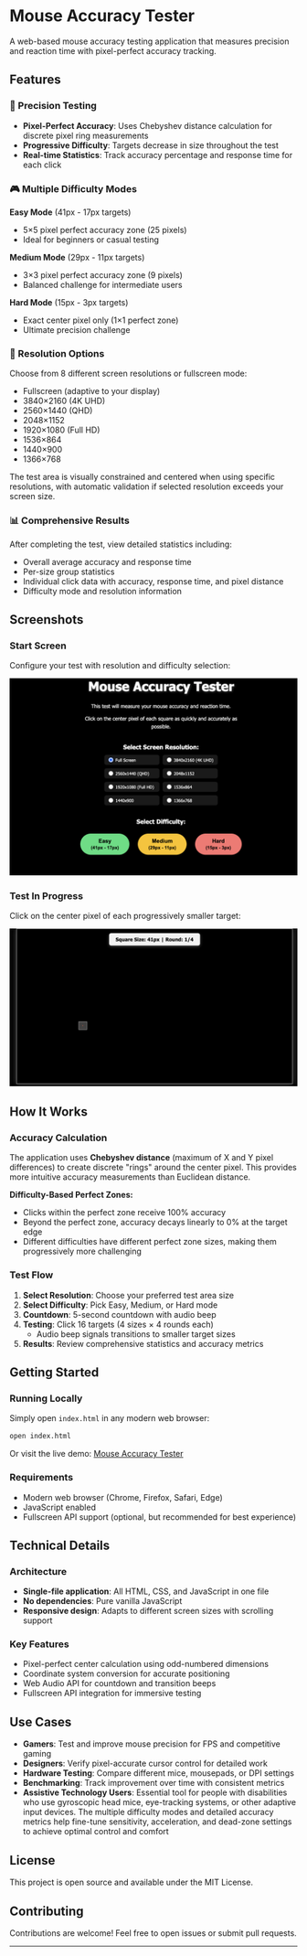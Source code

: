 # Mouse Accuracy Tester

A web-based mouse accuracy testing application that measures precision and reaction time with pixel-perfect accuracy tracking.

## Features

### 🎯 Precision Testing
- **Pixel-Perfect Accuracy**: Uses Chebyshev distance calculation for discrete pixel ring measurements
- **Progressive Difficulty**: Targets decrease in size throughout the test
- **Real-time Statistics**: Track accuracy percentage and response time for each click

### 🎮 Multiple Difficulty Modes

**Easy Mode** (41px - 17px targets)
- 5×5 pixel perfect accuracy zone (25 pixels)
- Ideal for beginners or casual testing

**Medium Mode** (29px - 11px targets)
- 3×3 pixel perfect accuracy zone (9 pixels)
- Balanced challenge for intermediate users

**Hard Mode** (15px - 3px targets)
- Exact center pixel only (1×1 perfect zone)
- Ultimate precision challenge

### 📐 Resolution Options
Choose from 8 different screen resolutions or fullscreen mode:
- Fullscreen (adaptive to your display)
- 3840×2160 (4K UHD)
- 2560×1440 (QHD)
- 2048×1152
- 1920×1080 (Full HD)
- 1536×864
- 1440×900
- 1366×768

The test area is visually constrained and centered when using specific resolutions, with automatic validation if selected resolution exceeds your screen size.

### 📊 Comprehensive Results

After completing the test, view detailed statistics including:
- Overall average accuracy and response time
- Per-size group statistics
- Individual click data with accuracy, response time, and pixel distance
- Difficulty mode and resolution information

## Screenshots

### Start Screen
Configure your test with resolution and difficulty selection:

![Start Screen](images/accuracy-test-settings.png)

### Test In Progress
Click on the center pixel of each progressively smaller target:

![Test In Progress](images/accuracy-test-in-progress.png)

## How It Works

### Accuracy Calculation

The application uses **Chebyshev distance** (maximum of X and Y pixel differences) to create discrete "rings" around the center pixel. This provides more intuitive accuracy measurements than Euclidean distance.

**Difficulty-Based Perfect Zones:**
- Clicks within the perfect zone receive 100% accuracy
- Beyond the perfect zone, accuracy decays linearly to 0% at the target edge
- Different difficulties have different perfect zone sizes, making them progressively more challenging

### Test Flow

1. **Select Resolution**: Choose your preferred test area size
2. **Select Difficulty**: Pick Easy, Medium, or Hard mode
3. **Countdown**: 5-second countdown with audio beep
4. **Testing**: Click 16 targets (4 sizes × 4 rounds each)
   - Audio beep signals transitions to smaller target sizes
5. **Results**: Review comprehensive statistics and accuracy metrics

## Getting Started

### Running Locally

Simply open `index.html` in any modern web browser:

```bash
open index.html
```

Or visit the live demo: [Mouse Accuracy Tester](https://crypto69.github.io/mouse-accuracy-tester/)

### Requirements

- Modern web browser (Chrome, Firefox, Safari, Edge)
- JavaScript enabled
- Fullscreen API support (optional, but recommended for best experience)

## Technical Details

### Architecture
- **Single-file application**: All HTML, CSS, and JavaScript in one file
- **No dependencies**: Pure vanilla JavaScript
- **Responsive design**: Adapts to different screen sizes with scrolling support

### Key Features
- Pixel-perfect center calculation using odd-numbered dimensions
- Coordinate system conversion for accurate positioning
- Web Audio API for countdown and transition beeps
- Fullscreen API integration for immersive testing

## Use Cases

- **Gamers**: Test and improve mouse precision for FPS and competitive gaming
- **Designers**: Verify pixel-accurate cursor control for detailed work
- **Hardware Testing**: Compare different mice, mousepads, or DPI settings
- **Benchmarking**: Track improvement over time with consistent metrics
- **Assistive Technology Users**: Essential tool for people with disabilities who use gyroscopic head mice, eye-tracking systems, or other adaptive input devices. The multiple difficulty modes and detailed accuracy metrics help fine-tune sensitivity, acceleration, and dead-zone settings to achieve optimal control and comfort

## License

This project is open source and available under the MIT License.

## Contributing

Contributions are welcome! Feel free to open issues or submit pull requests.

---


